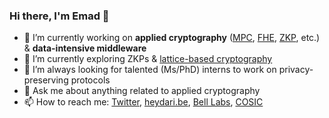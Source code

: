 ### Hi there, I'm Emad 👋

- 🔭 I’m currently working on __applied cryptography__ ([MPC][mpc], [FHE][FHE], [ZKP][zkp], etc.) & __data-intensive middleware__
- 🌱 I’m currently exploring ZKPs & [lattice-based cryptography][pqc]
- 👯 I’m always looking for talented (Ms/PhD) interns to work on privacy-preserving protocols
- 💬 Ask me about anything related to applied cryptography
- 📫 How to reach me: [Twitter][twitter], [heydari.be][website], [Bell Labs][belllabs], [COSIC][cosic]

<!--
**emad7105/emad7105** is a ✨ _special_ ✨ repository because its `README.md` (this file) appears on your GitHub profile.

Here are some ideas to get you started:

- 🔭 I’m currently working on ...
- 🌱 I’m currently learning ...
- 👯 I’m looking to collaborate on ...
- 🤔 I’m looking for help with ...
- 💬 Ask me about ...
- 📫 How to reach me: ...
- 😄 Pronouns: ...
- ⚡ Fun fact: ...
-->

[website]: https://heydari.be
[twitter]: https://twitter.com/heydari_be
[belllabs]: https://www.bell-labs.com/about/researcher-profiles/emad-heydari_beni/
[cosic]: https://www.esat.kuleuven.be/cosic/people/emad-heydari-beni/
[mpc]: https://en.wikipedia.org/wiki/Secure_multi-party_computation
[zkp]: https://en.wikipedia.org/wiki/Zero-knowledge_proof
[pbc]: https://en.wikipedia.org/wiki/Pairing-based_cryptography
[pqc]: https://en.wikipedia.org/wiki/Lattice-based_cryptography
[FHE]: https://en.wikipedia.org/wiki/Homomorphic_encryption
